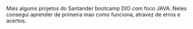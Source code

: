 Mais algums projetos do Santander bootcamp DIO com foco  JAVA.
Neles consegui aprender de primeira mao como funciona, atravez de erros e acertos.
